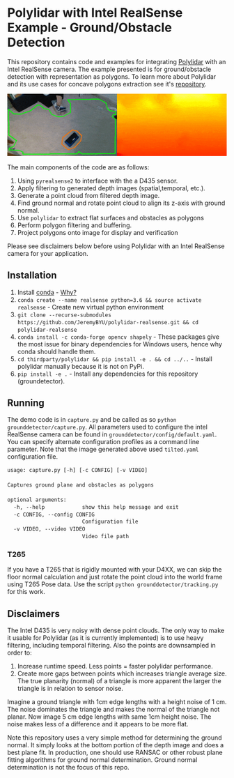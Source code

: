# Polylidar with Intel RealSense Example - Ground/Obstacle Detection

This repository contains code and examples for integrating [Polylidar](https://github.com/JeremyBYU/polylidarv2) with an Intel RealSense camera.  The example presented is for ground/obstacle detection with representation as polygons. To learn more about Polylidar and its use cases for concave polygons extraction see it's [repository](https://github.com/JeremyBYU/polylidar).

![Example ground and obstacle detection with Polylidar](assets/media/obstacles_walk_ver2.gif)

The main components of the code are as follows:

1. Using `pyrealsense2` to interface with the a D435 sensor.
2. Apply filtering to generated depth images (spatial,temporal, etc.).  
3. Generate a point cloud from filtered depth image.
4. Find ground normal and rotate point cloud to align its z-axis with ground normal.
5. Use `polylidar` to extract flat surfaces and obstacles as polygons
6. Perform polygon filtering and buffering.
7. Project polygons onto image for display and verification

Please see disclaimers below before using Polylidar with an Intel RealSense camera for your application.

## Installation

1. Install [conda](https://conda.io/projects/conda/en/latest/) - [Why?](https://medium.freecodecamp.org/why-you-need-python-environments-and-how-to-manage-them-with-conda-85f155f4353c)
2. `conda create --name realsense python=3.6 && source activate realsense` - Create new virtual python environment
3. `git clone --recurse-submodules https://github.com/JeremyBYU/polylidar-realsense.git && cd polylidar-realsense`
4. `conda install -c conda-forge opencv shapely` - These packages give the most issue for binary dependencies for Windows users, hence why conda should handle them.
5. `cd thirdparty/polylidar && pip install -e . && cd ../..` - Install polylidar manually because it is not on PyPi.
6. `pip install -e .` - Install any dependencies for this repository (groundetector).

## Running

The demo code is in `capture.py` and be called as so `python grounddetector/capture.py`.  All parameters used to configure the intel RealSense camera can be found in `grounddetector/config/default.yaml`. You can specify alternate configuration profiles as a command line parameter. Note that the image generated above used `tilted.yaml` configuration file. 

```txt
usage: capture.py [-h] [-c CONFIG] [-v VIDEO]

Captures ground plane and obstacles as polygons

optional arguments:
  -h, --help            show this help message and exit
  -c CONFIG, --config CONFIG
                        Configuration file
  -v VIDEO, --video VIDEO
                        Video file path
```

### T265

If you have a T265 that is rigidly mounted with your D4XX, we can skip the floor normal calculation and just rotate the point cloud into the world frame using T265 Pose data. Use the script `python grounddetector/tracking.py` for this work.

## Disclaimers

The Intel D435 is very noisy with dense point clouds. The only way to make it usable for Polylidar (as it is currently implemented) is to use heavy filtering, including temporal filtering. Also the points are downsampled in order to:

1. Increase runtime speed. Less points = faster polylidar performance.
2. Create more gaps between points which increases triangle average size. The true planarity (normal) of a triangle is more apparent the larger the triangle is in relation to sensor noise.

Imagine a ground triangle with 1cm edge lengths with a height noise of 1 cm. The noise dominates the triangle and makes the normal of the triangle not planar. Now image 5 cm edge lengths with same 1cm height noise. The noise makes less of a difference and it appears to be more flat.

Note this repository uses a very simple method for determining the ground normal. It simply looks at the bottom portion of the depth image and does a best plane fit. In production, one should use RANSAC or other robust plane fitting algorithms for ground normal determination. Ground normal determination is not the focus of this repo.
